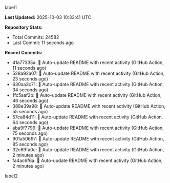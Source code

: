 
label1 
<!-- ACTIVITY_START -->
**Last Updated:** 2025-10-03 10:33:41 UTC

**Repository Stats:**
- Total Commits: 24582
- Last Commit: 11 seconds ago

**Recent Commits:**
- 41a77335a: 🤖 Auto-update README with recent activity (GitHub Action, 11 seconds ago)
- 528a92a07: 🤖 Auto-update README with recent activity (GitHub Action, 23 seconds ago)
- 630aa3c71: 🤖 Auto-update README with recent activity (GitHub Action, 34 seconds ago)
- 1fc5aaf2b: 🤖 Auto-update README with recent activity (GitHub Action, 46 seconds ago)
- 388e39a98: 🤖 Auto-update README with recent activity (GitHub Action, 55 seconds ago)
- 57ca84d11: 🤖 Auto-update README with recent activity (GitHub Action, 64 seconds ago)
- aba9f7799: 🤖 Auto-update README with recent activity (GitHub Action, 75 seconds ago)
- 901a50697: 🤖 Auto-update README with recent activity (GitHub Action, 85 seconds ago)
- 32e89fa0c: 🤖 Auto-update README with recent activity (GitHub Action, 2 minutes ago)
- fa4ac6f6a: 🤖 Auto-update README with recent activity (GitHub Action, 2 minutes ago)
<!-- ACTIVITY_END -->

label2
